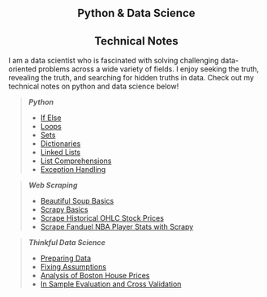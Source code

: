 ## <center>Python & Data Science</center>
## <center>Technical Notes</center>

I am a data scientist who is fascinated with solving challenging data-oriented problems across a wide variety of fields. I enjoy seeking the truth, revealing the truth, and searching for hidden truths in data. Check out my technical notes on python and data science below!

> **_Python_**
> - [If Else](https://rakeshbhatia.github.io/notes/content/python/if_else)
> - [Loops](https://rakeshbhatia.github.io/notes/content/python/loops)
> - [Sets](https://rakeshbhatia.github.io/notes/content/python/sets)
> - [Dictionaries](https://rakeshbhatia.github.io/notes/content/python/dictionaries)
> - [Linked Lists](https://rakeshbhatia.github.io/notes/content/python/linked_lists)
> - [List Comprehensions](https://rakeshbhatia.github.io/notes/content/python/list_comprehensions)
> - [Exception Handling](https://rakeshbhatia.github.io/notes/content/python/exception_handling)

> **_Web Scraping_**
> - [Beautiful Soup Basics](https://rakeshbhatia.github.io/notes/content/web_scraping/beautiful_soup_basics)
> - [Scrapy Basics](https://rakeshbhatia.github.io/notes/content/web_scraping/scrapy_basics)
> - [Scrape Historical OHLC Stock Prices](https://rakeshbhatia.github.io/notes/content/web_scraping/historical_ohlc_stock_price_scraper)
> - [Scrape Fanduel NBA Player Stats with Scrapy](https://rakeshbhatia.github.io/notes/content/web_scraping/scrape_fanduel_nba_player_stats_with_scrapy)

>**_Thinkful Data Science_**
> - [Preparing Data](https://rakeshbhatia.github.io/notes/content/thinkful/preparing_data)
> - [Fixing Assumptions](https://rakeshbhatia.github.io/notes/content/thinkful/fixing_assumptions)
> - [Analysis of Boston House Prices](https://rakeshbhatia.github.io/notes/content/thinkful/analysis_of_boston_house_prices)
> - [In Sample Evaluation and Cross Validation](https://rakeshbhatia.github.io/notes/content/thinkful/in_sample_evaluation_and_cross_validation)
